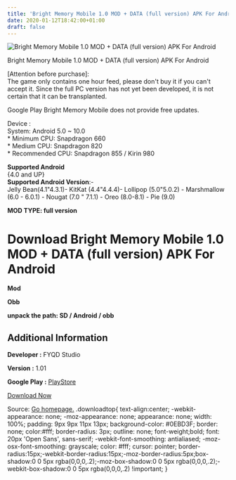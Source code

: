 ```yaml
---
title: 'Bright Memory Mobile 1.0 MOD + DATA (full version) APK For Android'
date: 2020-01-12T18:42:00+01:00
draft: false
---
```


![Bright Memory Mobile 1.0 MOD + DATA (full version) APK For Android](https://i0.wp.com/apkhome.net/wp-content/uploads/2020/01/Bright-Memory-Mobile-1.0-MOD-DATA-full-version.png "Bright Memory Mobile 1.0 MOD + DATA (full version) APK For Android")

  

Bright Memory Mobile 1.0 MOD + DATA (full version) APK For Android

\[Attention before purchase\]:  
The game only contains one hour feed, please don't buy it if you can't accept it. Since the full PC version has not yet been developed, it is not certain that it can be transplanted.

Google Play Bright Memory Mobile does not provide free updates.

Device :  
System: Android 5.0 ~ 10.0  
\* Minimum CPU: Snapdragon 660  
\* Medium CPU: Snapdragon 820  
\* Recommended CPU: Snapdragon 855 / Kirin 980

**Supported Android**  
{4.0 and UP}  
**Supported Android Version**:-  
Jelly Bean(4.1"4.3.1)- KitKat (4.4"4.4.4)- Lollipop (5.0"5.0.2) - Marshmallow (6.0 - 6.0.1) - Nougat (7.0 " 7.1.1) - Oreo (8.0-8.1) - Pie (9.0)

**MOD TYPE: full version**

Download Bright Memory Mobile 1.0 MOD + DATA (full version) APK For Android
===========================================================================

**Mod**

**Obb**

**unpack the path: SD / Android / obb**

Additional Information
----------------------

**Developer :** FYQD Studio

**Version :** 1.01

**Google Play :** [PlayStore](https://play.google.com/store/apps/details?id=com.FYQD.BrightMemory)

  

[Download Now](https://store4app.co/post/bright-memory-mobile-1-0-mod-data-full-version-apk-for-android_1578850921)

  
Source: [Go homepage.](https://store4app.co/post/bright-memory-mobile-1-0-mod-data-full-version-apk-for-android_1578850921) .downloadtop{ text-align:center; -webkit-appearance: none; -moz-appearance: none; appearance: none; width: 100%; padding: 9px 9px 11px 13px; background-color: #0EBD3F; border: none; color:#fff; border-radius: 3px; outline: none; font-weight;bold; font: 20px 'Open Sans', sans-serif; -webkit-font-smoothing: antialiased; -moz-osx-font-smoothing: grayscale; color: #fff; cursor: pointer; border-radius:15px;-webkit-border-radius:15px;-moz-border-radius:5px;box-shadow:0 0 5px rgba(0,0,0,.2);-moz-box-shadow:0 0 5px rgba(0,0,0,.2);-webkit-box-shadow:0 0 5px rgba(0,0,0,.2) !important; }